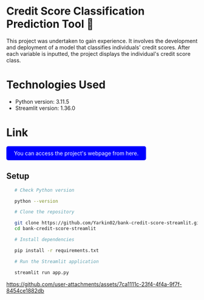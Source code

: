 # Credit Score Classification Prediction Tool :snake:

This project was undertaken to gain experience. It involves the development and deployment of a model that classifies individuals' credit scores. After each variable is inputted, the project displays the individual's credit score class.

# Technologies Used

- Python version: 3.11.5
- Streamlit version: 1.36.0

# Link

<a href="https://bank-credit-score-app.streamlit.app/" style="text-decoration: none; color: white;">
  <div style="display: inline-block; background-color: blue; padding: 10px 20px; border-radius: 5px;">
    You can access the project's webpage from here.
  </div>
</a>

## Setup

```bash
   # Check Python version

   python --version
```

```bash
   # Clone the repository

   git clone https://github.com/Yarkin02/bank-credit-score-streamlit.git
   cd bank-credit-score-streamlit
```

```bash
   # Install dependencies

   pip install -r requirements.txt
```

```bash
   # Run the Streamlit application

   streamlit run app.py
```

https://github.com/user-attachments/assets/7ca1111c-23f4-4f4a-9f7f-8454ce1882db





